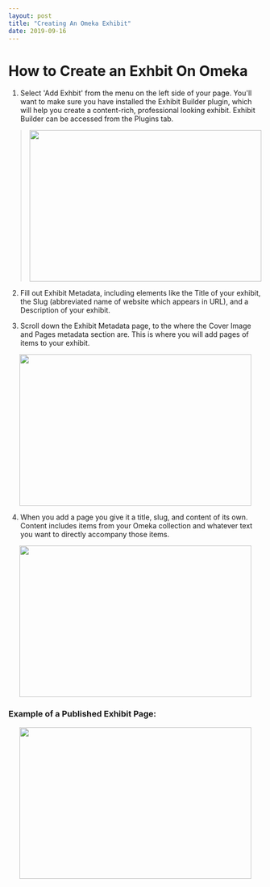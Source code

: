 ```yaml
---
layout: post
title: "Creating An Omeka Exhibit"
date: 2019-09-16
---
```

# How to Create an Exhbit On Omeka #
 1. Select 'Add Exhbit' from the menu on the left side of your page. You'll want to make sure you have installed the Exhibit Builder plugin, which will help you create a content-rich, professional looking exhibit. Exhibit Builder can be accessed from the Plugins tab.

> <p align="center"><img width="460" height="300" src="https://user-images.githubusercontent.com/54911846/65247971-6931f080-dabf-11e9-8709-ae53cd3f514c.png"></p>

 2. Fill out Exhibit Metadata, including elements like the Title of your exhibit, the Slug (abbreviated name of website which appears in URL), and a Description of your exhibit.

 3. Scroll down the Exhibit Metadata page, to the where the Cover Image and Pages metadata section are. This is where you will add pages of items to your exhibit.
 
 <p align="center">
  <img width="460" height="300" src="https://user-images.githubusercontent.com/54911846/65248813-cd08e900-dac0-11e9-9d44-d7c9e83057df.png">
 </p>

 4. When you add a page you give it a title, slug, and content of its own. Content includes items from your Omeka collection and whatever text you want to directly accompany those items. 
 
 <p align="center">
  <img width="460" height="300" src="https://user-images.githubusercontent.com/54911846/65249958-cc715200-dac2-11e9-8573-8bdc727d87e3.png">
 </p>
 
### Example of a Published Exhibit Page: ###

<p align="center">
  <img width="460" height="300" src="https://user-images.githubusercontent.com/54911846/65250363-75b84800-dac3-11e9-8e44-5bc2b08b3bd8.png">
</p>
